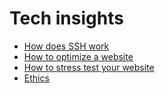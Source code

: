 # Tech insights

* [How does SSH work](https://github.com/awesome1888/tech-insights/blob/master/articles/how-does-ssh-work.md)
* [How to optimize a website](https://github.com/awesome1888/tech-insights/blob/master/articles/how-to-optimize-website.md)
* [How to stress test your website]()
* [Ethics](https://github.com/awesome1888/tech-insights/blob/master/articles/ethics.md)
